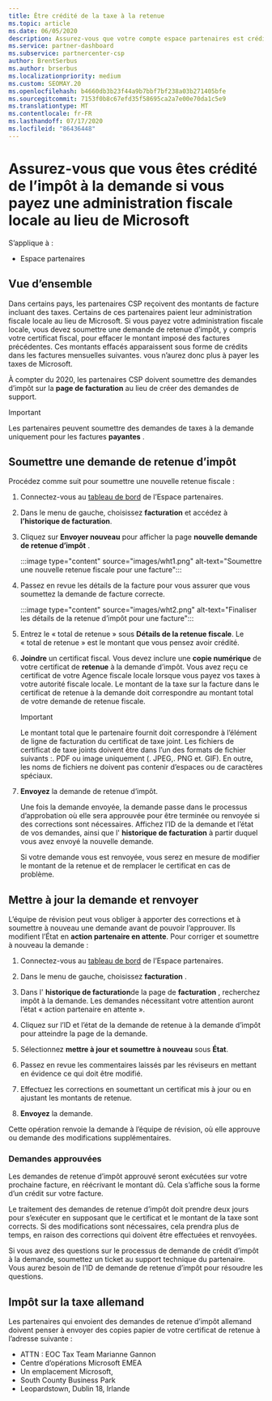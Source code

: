 ```yaml
---
title: Être crédité de la taxe à la retenue
ms.topic: article
ms.date: 06/05/2020
description: Assurez-vous que votre compte espace partenaires est crédité pour la TVA en créant une demande de retenue d’impôt dans l’espace partenaires.
ms.service: partner-dashboard
ms.subservice: partnercenter-csp
author: BrentSerbus
ms.author: brserbus
ms.localizationpriority: medium
ms.custom: SEOMAY.20
ms.openlocfilehash: b4660db3b23f44a9b7bbf7bf238a03b271405bfe
ms.sourcegitcommit: 7153f0b8c67efd35f58695ca2a7e00e70da1c5e9
ms.translationtype: MT
ms.contentlocale: fr-FR
ms.lasthandoff: 07/17/2020
ms.locfileid: "86436448"
---
```

# <a name="make-sure-you-are-credited-for-withholding-tax-if-you-pay-a-local-tax-authority-instead-of-microsoft"></a>Assurez-vous que vous êtes crédité de l’impôt à la demande si vous payez une administration fiscale locale au lieu de Microsoft

S’applique à :

- Espace partenaires

## <a name="overview"></a>Vue d’ensemble

Dans certains pays, les partenaires CSP reçoivent des montants de facture incluant des taxes. Certains de ces partenaires paient leur administration fiscale locale au lieu de Microsoft. Si vous payez votre administration fiscale locale, vous devez soumettre une demande de retenue d’impôt, y compris votre certificat fiscal, pour effacer le montant imposé des factures précédentes. Ces montants effacés apparaissent sous forme de crédits dans les factures mensuelles suivantes. vous n’aurez donc plus à payer les taxes de Microsoft.

À compter du 2020, les partenaires CSP doivent soumettre des demandes d’impôt sur la **page de facturation** au lieu de créer des demandes de support.

> [!IMPORTANT]
> Les partenaires peuvent soumettre des demandes de taxes à la demande uniquement pour les factures **payantes** .

## <a name="submit-a-tax-withholding-request"></a>Soumettre une demande de retenue d’impôt

Procédez comme suit pour soumettre une nouvelle retenue fiscale :

1. Connectez-vous au [tableau de bord](https://partner.microsoft.com/dashboard/home) de l’Espace partenaires.

2. Dans le menu de gauche, choisissez **facturation** et accédez à **l’historique de facturation**.

3. Cliquez sur **Envoyer nouveau** pour afficher la page **nouvelle demande de retenue d’impôt** .

   :::image type="content" source="images/wht1.png" alt-text="Soumettre une nouvelle retenue fiscale pour une facture":::

4. Passez en revue les détails de la facture pour vous assurer que vous soumettez la demande de facture correcte.

   :::image type="content" source="images/wht2.png" alt-text="Finaliser les détails de la retenue d’impôt pour une facture":::

5. Entrez le « total de retenue » sous **Détails de la retenue fiscale**. Le « total de retenue » est le montant que vous pensez avoir crédité.

6. **Joindre** un certificat fiscal. Vous devez inclure une **copie numérique** de votre certificat de **retenue** à la demande d’impôt. Vous avez reçu ce certificat de votre Agence fiscale locale lorsque vous payez vos taxes à votre autorité fiscale locale. Le montant de la taxe sur la facture dans le certificat de retenue à la demande doit correspondre au montant total de votre demande de retenue fiscale.

   > [!IMPORTANT]
   > Le montant total que le partenaire fournit doit correspondre à l’élément de ligne de facturation du certificat de taxe joint. Les fichiers de certificat de taxe joints doivent être dans l’un des formats de fichier suivants :. PDF ou image uniquement (. JPEG,. PNG et. GIF). En outre, les noms de fichiers ne doivent pas contenir d’espaces ou de caractères spéciaux.

7. **Envoyez** la demande de retenue d’impôt.

   Une fois la demande envoyée, la demande passe dans le processus d’approbation où elle sera approuvée pour être terminée ou renvoyée si des corrections sont nécessaires. Affichez l’ID de la demande et l’état de vos demandes, ainsi que l' **historique de facturation** à partir duquel vous avez envoyé la nouvelle demande.

   Si votre demande vous est renvoyée, vous serez en mesure de modifier le montant de la retenue et de remplacer le certificat en cas de problème.

## <a name="update-request-and-resubmit"></a>Mettre à jour la demande et renvoyer

L’équipe de révision peut vous obliger à apporter des corrections et à soumettre à nouveau une demande avant de pouvoir l’approuver. Ils modifient l’État en **action partenaire en attente**. Pour corriger et soumettre à nouveau la demande :

1. Connectez-vous au [tableau de bord](https://partner.microsoft.com/dashboard/home) de l’Espace partenaires.

2. Dans le menu de gauche, choisissez **facturation** .

3. Dans l' **historique de facturation**de la page de **facturation** , recherchez impôt à la demande. Les demandes nécessitant votre attention auront l’état « action partenaire en attente ».

4. Cliquez sur l’ID et l’état de la demande de retenue à la demande d’impôt pour atteindre la page de la demande.

5. Sélectionnez **mettre à jour et soumettre à nouveau** sous **État**.

6. Passez en revue les commentaires laissés par les réviseurs en mettant en évidence ce qui doit être modifié.

7. Effectuez les corrections en soumettant un certificat mis à jour ou en ajustant les montants de retenue.

8. **Envoyez** la demande.

Cette opération renvoie la demande à l’équipe de révision, où elle approuve ou demande des modifications supplémentaires.

### <a name="approved-requests"></a>Demandes approuvées

Les demandes de retenue d’impôt approuvé seront exécutées sur votre prochaine facture, en réécrivant le montant dû. Cela s’affiche sous la forme d’un crédit sur votre facture.

Le traitement des demandes de retenue d’impôt doit prendre deux jours pour s’exécuter en supposant que le certificat et le montant de la taxe sont corrects. Si des modifications sont nécessaires, cela prendra plus de temps, en raison des corrections qui doivent être effectuées et renvoyées.

Si vous avez des questions sur le processus de demande de crédit d’impôt à la demande, soumettez un ticket au support technique du partenaire. Vous aurez besoin de l’ID de demande de retenue d’impôt pour résoudre les questions.

## <a name="german-tax-withholding"></a>Impôt sur la taxe allemand

Les partenaires qui envoient des demandes de retenue d’impôt allemand doivent penser à envoyer des copies papier de votre certificat de retenue à l’adresse suivante :

- ATTN : EOC Tax Team Marianne Gannon
- Centre d’opérations Microsoft EMEA
- Un emplacement Microsoft,
- South County Business Park
- Leopardstown, Dublin 18, Irlande
